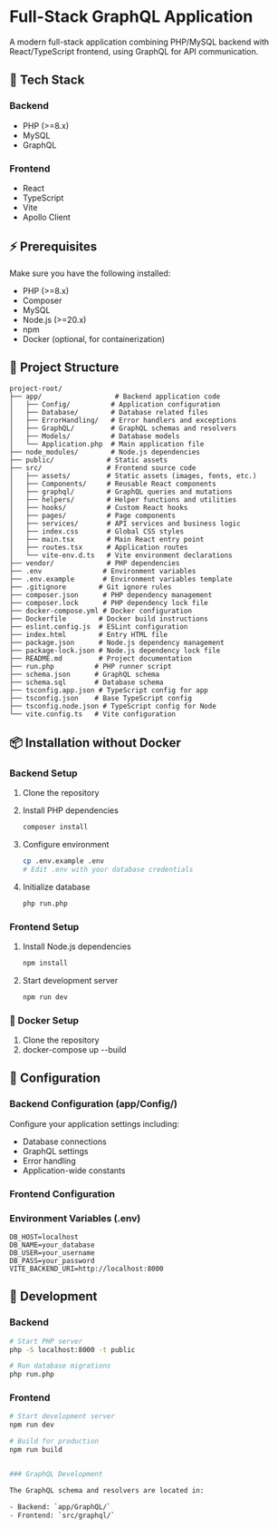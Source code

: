 # Full-Stack GraphQL Application

A modern full-stack application combining PHP/MySQL backend with React/TypeScript frontend, using GraphQL for API communication.

## 🚀 Tech Stack

### Backend

- PHP (>=8.x)
- MySQL
- GraphQL

### Frontend

- React
- TypeScript
- Vite
- Apollo Client

## ⚡ Prerequisites

Make sure you have the following installed:

- PHP (>=8.x)
- Composer
- MySQL
- Node.js (>=20.x)
- npm
- Docker (optional, for containerization)

## 📁 Project Structure

```
project-root/
├── app/                  # Backend application code
│   ├── Config/          # Application configuration
│   ├── Database/        # Database related files
│   ├── ErrorHandling/   # Error handlers and exceptions
│   ├── GraphQL/         # GraphQL schemas and resolvers
│   ├── Models/          # Database models
│   └── Application.php  # Main application file
├── node_modules/        # Node.js dependencies
├── public/             # Static assets
├── src/                # Frontend source code
│   ├── assets/         # Static assets (images, fonts, etc.)
│   ├── Components/     # Reusable React components
│   ├── graphql/        # GraphQL queries and mutations
│   ├── helpers/        # Helper functions and utilities
│   ├── hooks/          # Custom React hooks
│   ├── pages/          # Page components
│   ├── services/       # API services and business logic
│   ├── index.css       # Global CSS styles
│   ├── main.tsx        # Main React entry point
│   ├── routes.tsx      # Application routes
│   └── vite-env.d.ts   # Vite environment declarations
├── vendor/             # PHP dependencies
├── .env               # Environment variables
├── .env.example       # Environment variables template
├── .gitignore        # Git ignore rules
├── composer.json      # PHP dependency management
├── composer.lock      # PHP dependency lock file
├── docker-compose.yml # Docker configuration
├── Dockerfile        # Docker build instructions
├── eslint.config.js  # ESLint configuration
├── index.html        # Entry HTML file
├── package.json      # Node.js dependency management
├── package-lock.json # Node.js dependency lock file
├── README.md         # Project documentation
├── run.php          # PHP runner script
├── schema.json      # GraphQL schema
├── schema.sql       # Database schema
├── tsconfig.app.json # TypeScript config for app
├── tsconfig.json    # Base TypeScript config
├── tsconfig.node.json # TypeScript config for Node
└── vite.config.ts   # Vite configuration
```

## 📦 Installation without Docker

### Backend Setup

1. Clone the repository

2. Install PHP dependencies

   ```bash
   composer install
   ```

3. Configure environment

   ```bash
   cp .env.example .env
   # Edit .env with your database credentials
   ```

4. Initialize database
   ```bash
   php run.php
   ```

### Frontend Setup

1. Install Node.js dependencies

   ```bash
   npm install
   ```

2. Start development server
   ```bash
   npm run dev
   ```

### 🐳 Docker Setup

1. Clone the repository
2. docker-compose up --build

## 🔧 Configuration

### Backend Configuration (app/Config/)

Configure your application settings including:

- Database connections
- GraphQL settings
- Error handling
- Application-wide constants

### Frontend Configuration

### Environment Variables (.env)

```env
DB_HOST=localhost
DB_NAME=your_database
DB_USER=your_username
DB_PASS=your_password
VITE_BACKEND_URI=http://localhost:8000
```

## 🚗 Development

### Backend

```bash
# Start PHP server
php -S localhost:8000 -t public

# Run database migrations
php run.php
```

### Frontend

```bash
# Start development server
npm run dev

# Build for production
npm run build


### GraphQL Development

The GraphQL schema and resolvers are located in:

- Backend: `app/GraphQL/`
- Frontend: `src/graphql/`
```
